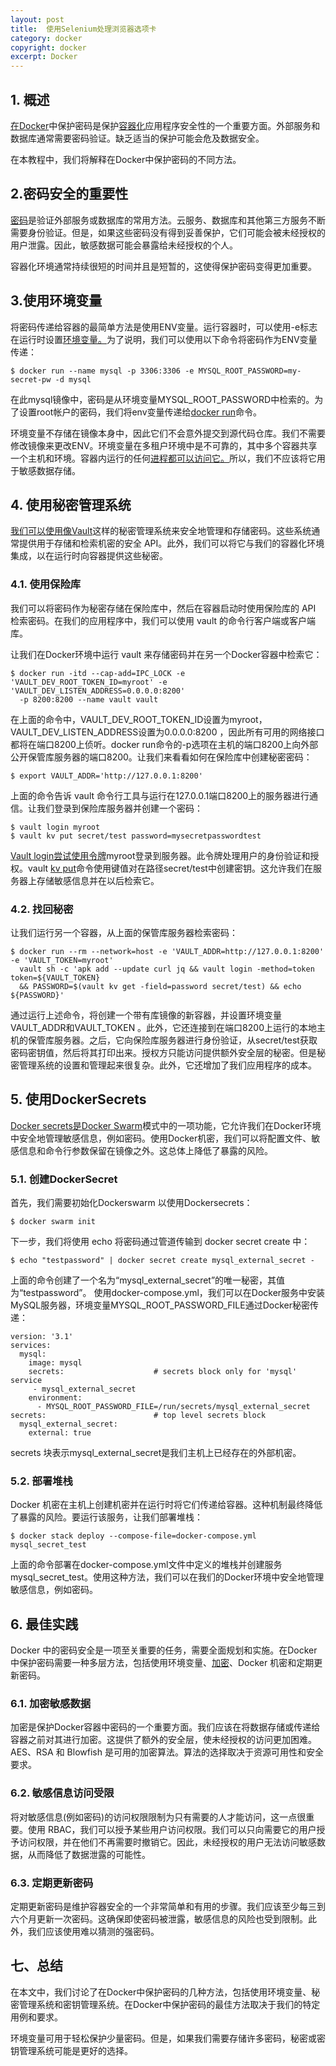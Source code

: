 ```yaml
---
layout: post
title:  使用Selenium处理浏览器选项卡
category: docker
copyright: docker
excerpt: Docker
---
```


## 1. 概述

[在Docker](https://www.baeldung.com/ops/docker-guide)中保护密码是保护[容器化](https://www.baeldung.com/tag/docker-container)应用程序安全性的一个重要方面。外部服务和数据库通常需要密码验证。缺乏适当的保护可能会危及数据安全。

在本教程中，我们将解释在Docker中保护密码的不同方法。

## 2.密码安全的重要性

[密码](https://www.baeldung.com/cs/security-credential-stuffing-password-spraying)是验证外部服务或数据库的常用方法。云服务、数据库和其他第三方服务不断需要身份验证。但是，如果这些密码没有得到妥善保护，它们可能会被未经授权的用户泄露。因此，敏感数据可能会暴露给未经授权的个人。

容器化环境通常持续很短的时间并且是短暂的，这使得保护密码变得更加重要。

## 3.使用环境变量

将密码传递给容器的最简单方法是使用ENV变量。运行容器时，可以使用-e标志在运行时设置[环境变量。](https://www.baeldung.com/ops/docker-container-environment-variables)为了说明，我们可以使用以下命令将密码作为ENV变量传递：

```shell
$ docker run --name mysql -p 3306:3306 -e MYSQL_ROOT_PASSWORD=my-secret-pw -d mysql
```

在此mysql镜像中，密码是从环境变量MYSQL_ROOT_PASSWORD中检索的。为了设置root帐户的密码，我们将env变量传递给[docker run](https://www.baeldung.com/ops/docker-run-multiple-commands)命令。 

环境变量不存储在镜像本身中，因此它们不会意外提交到源代码仓库。我们不需要修改镜像来更改ENV。环境变量在多租户环境中是不可靠的，其中多个容器共享一个主机和环境。容器内运行的任何[进程都可以访问它。](https://www.baeldung.com/linux/linux-processes-guide)所以，我们不应该将它用于敏感数据存储。

## 4. 使用秘密管理系统

[我们可以使用像Vault](https://www.baeldung.com/vault)这样的秘密管理系统来安全地管理和存储密码。这些系统通常提供用于存储和检索机密的安全 API。此外，我们可以将它与我们的容器化环境集成，以在运行时向容器提供这些秘密。

### 4.1. 使用保险库

我们可以将密码作为秘密存储在保险库中，然后在容器启动时使用保险库的 API 检索密码。在我们的应用程序中，我们可以使用 vault 的命令行客户端或客户端库。

让我们在Docker环境中运行 vault 来存储密码并在另一个Docker容器中检索它：

```shell
$ docker run -itd --cap-add=IPC_LOCK -e 'VAULT_DEV_ROOT_TOKEN_ID=myroot' -e 'VAULT_DEV_LISTEN_ADDRESS=0.0.0.0:8200'
  -p 8200:8200 --name vault vault
```

在上面的命令中，VAULT_DEV_ROOT_TOKEN_ID设置为myroot，VAULT_DEV_LISTEN_ADDRESS设置为0.0.0.0:8200 ，因此所有可用的网络接口都将在端口8200上侦听。docker run命令的-p选项在主机的端口8200上向外部公开保管库服务器的端口8200。让我们来看看如何在保险库中创建秘密密码：

```shell
$ export VAULT_ADDR='http://127.0.0.1:8200'
```

上面的命令告诉 vault 命令行工具与运行在127.0.0.1端口8200上的服务器进行通信。让我们登录到保险库服务器并创建一个密码：

```shell
$ vault login myroot
$ vault kv put secret/test password=mysecretpasswordtest

```

[Vault login尝试使用令牌](https://developer.hashicorp.com/vault/docs/commands/login)myroot登录到服务器。此令牌处理用户的身份验证和授权。vault [kv put](https://developer.hashicorp.com/vault/docs/commands/kv/put)命令使用键值对在路径secret/test中创建密钥。这允许我们在服务器上存储敏感信息并在以后检索它。

### 4.2. 找回秘密

让我们运行另一个容器，从上面的保管库服务器检索密码：

```shell
$ docker run --rm --network=host -e 'VAULT_ADDR=http://127.0.0.1:8200' -e 'VAULT_TOKEN=myroot'
  vault sh -c 'apk add --update curl jq && vault login -method=token token=${VAULT_TOKEN}
  && PASSWORD=$(vault kv get -field=password secret/test) && echo ${PASSWORD}'
```

通过运行上述命令，将创建一个带有库镜像的新容器，并设置环境变量VAULT_ADDR和VAULT_TOKEN 。此外，它还连接到在端口8200上运行的本地主机的保管库服务器。之后，它向保险库服务器进行身份验证，从secret/test获取密码密钥值，然后将其打印出来。授权方只能访问提供额外安全层的秘密。但是秘密管理系统的设置和管理起来很复杂。此外，它还增加了我们应用程序的成本。

## 5. 使用DockerSecrets

[Docker secrets是](https://www.baeldung.com/ops/docker-secrets)[Docker Swarm](https://docs.docker.com/engine/swarm/swarm-tutorial/create-swarm/)模式中的一项功能，它允许我们在Docker环境中安全地管理敏感信息，例如密码。使用Docker机密，我们可以将配置文件、敏感信息和命令行参数保留在镜像之外。这总体上降低了暴露的风险。

### 5.1. 创建DockerSecret

首先，我们需要初始化Dockerswarm 以使用Dockersecrets：

```shell
$ docker swarm init
```

下一步，我们将使用 echo 将密码通过管道传输到 docker secret create 中：

```shell
$ echo "testpassword" | docker secret create mysql_external_secret -
```

上面的命令创建了一个名为“mysql_external_secret”的唯一秘密，其值为“testpassword”。 使用docker-compose.yml，我们可以在Docker服务中安装MySQL服务器，环境变量MYSQL_ROOT_PASSWORD_FILE通过Docker秘密传递：

```shell
version: '3.1'
services:
  mysql:
    image: mysql
    secrets:                    # secrets block only for 'mysql' service
     - mysql_external_secret 
    environment:
      - MYSQL_ROOT_PASSWORD_FILE=/run/secrets/mysql_external_secret
secrets:                        # top level secrets block
  mysql_external_secret:
    external: true
```

secrets 块表示mysql_external_secret是我们主机上已经存在的外部机密。

### 5.2. 部署堆栈

Docker 机密在主机上创建机密并在运行时将它们传递给容器。这种机制最终降低了暴露的风险。要运行该服务，让我们部署堆栈：

```shell
$ docker stack deploy --compose-file=docker-compose.yml mysql_secret_test
```

上面的命令部署在docker-compose.yml文件中定义的堆栈并创建服务mysql_secret_test。使用这种方法，我们可以在我们的Docker环境中安全地管理敏感信息，例如密码。

## 6. 最佳实践

Docker 中的密码安全是一项至关重要的任务，需要全面规划和实施。在Docker中保护密码需要一种多层方法，包括使用环境变量、[加密](https://www.baeldung.com/linux/encrypt-decrypt-files)、Docker 机密和定期更新密码。

### 6.1. 加密敏感数据

加密是保护Docker容器中密码的一个重要方面。我们应该在将数据存储或传递给容器之前对其进行加密。这提供了额外的安全层，使未经授权的访问更加困难。AES、RSA 和 Blowfish 是可用的加密算法。算法的选择取决于资源可用性和安全要求。

### 6.2. 敏感信息访问受限

将对敏感信息(例如密码)的访问权限限制为只有需要的人才能访问，这一点很重要。使用 RBAC，我们可以授予某些用户访问权限。我们可以只向需要它的用户授予访问权限，并在他们不再需要时撤销它。因此，未经授权的用户无法访问敏感数据，从而降低了数据泄露的可能性。

### 6.3. 定期更新密码

定期更新密码是维护容器安全的一个非常简单和有用的步骤。我们应该至少每三到六个月更新一次密码。这确保即使密码被泄露，敏感信息的风险也受到限制。此外，我们应该使用难以猜测的强密码。

## 七、总结

在本文中，我们讨论了在Docker中保护密码的几种方法，包括使用环境变量、秘密管理系统和密钥管理系统。在Docker中保护密码的最佳方法取决于我们的特定用例和要求。

环境变量可用于轻松保护少量密码。但是，如果我们需要存储许多密码，秘密或密钥管理系统可能是更好的选择。
